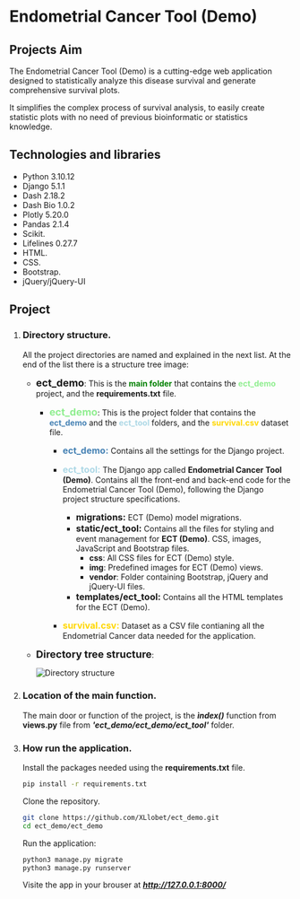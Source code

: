 # Endometrial Cancer Tool (Demo)
## Projects Aim

The Endometrial Cancer Tool (Demo) is a cutting-edge web application designed to statistically analyze this disease survival and generate comprehensive survival plots.

It simplifies the complex process of survival analysis, to easily create statistic plots with no need of previous bioinformatic or statistics knowledge.

## Technologies and libraries

- Python 3.10.12
- Django 5.1.1
- Dash 2.18.2
- Dash Bio 1.0.2
- Plotly 5.20.0
- Pandas 2.1.4
- Scikit.
- Lifelines 0.27.7
- HTML.
- CSS.
- Bootstrap.
- jQuery/jQuery-UI

## Project

1. ### Directory structure.
	All the project directories are named and explained in the next list. At the end of the list there is a structure tree image:
	- **<font size=4>ect_demo</font>**: This is the <span style="color: green;">**main folder**</span> that contains the <span style='color: lightgreen;'>**ect_demo**</span> project, and the **requirements.txt** file.

		- **<font size=4><span style='color: lightgreen;'>ect_demo</span></font>**: This is the project folder that contains the <span style='color: steelblue;'>**ect_demo**</span> and the <span style='color: lightblue;'>**ect_tool**</span> folders, and the <span style='color: gold;'>**survival.csv**</span> dataset file.

			- **<font size=3><span style='color: steelblue;'>**ect_demo:**</span></font>** Contains all the settings for the Django project.
			- **<font size=3><span style='color: lightblue;'>**ect_tool:**</span></font>** The Django app called **Endometrial Cancer Tool (Demo)**. Contains all the front-end and back-end code for the Endometrial Cancer Tool (Demo), following the Django project structure specifications.

				- **<font size=3>migrations:</font>** ECT (Demo) model migrations.
				- **<font size=3>static/ect_tool:</font>** Contains all the files for styling and event management for **ECT (Demo)**. CSS, images, JavaScript and Bootstrap files.
					- **css**: All CSS files for ECT (Demo) style.
					- **img**: Predefined images for ECT (Demo) views.
					- **vendor**: Folder containing Bootstrap, jQuery and jQuery-UI files.
				- **<font size=3>templates/ect_tool:</font>** Contains all the HTML templates for the ECT (Demo).
			- **<font size=3><span style='color: gold;'>**survival.csv:**</span></font>** Dataset as a CSV file contianing all the Endometrial Cancer data needed for the application.
			
		
	- <font size=4>**Directory tree structure**</font>:

 	 	![Directory structure](https://github.com/XLlobet/ect_demo/blob/main/ect_demo%20tree.png)

2. ### Location of the main function.
      The main door or function of the project, is the ***ìndex()*** function from **views.py** file from ***'ect_demo/ect_demo/ect_tool'*** folder. 

3. ### How run the application.
   
   	Install the packages needed using the **requirements.txt** file.
   
	```bash
	pip install -r requirements.txt
	```

	Clone the repository.

	```bash
	git clone https://github.com/XLlobet/ect_demo.git
	cd ect_demo/ect_demo
	```

	Run the application:

	```bash
	python3 manage.py migrate
	python3 manage.py runserver
	```

  	 Visite the app in your brouser at ***http://127.0.0.1:8000/***

